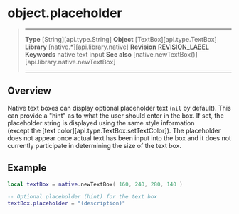 # object.placeholder

> --------------------- ------------------------------------------------------------------------------------------
> __Type__              [String][api.type.String]
> __Object__            [TextBox][api.type.TextBox]
> __Library__           [native.*][api.library.native]
> __Revision__          [REVISION_LABEL](REVISION_URL)
> __Keywords__          native text input
> __See also__          [native.newTextBox()][api.library.native.newTextBox]
> --------------------- ------------------------------------------------------------------------------------------

## Overview

Native text boxes can display optional placeholder text (`nil` by default). This can provide a "hint" as to what the user should enter in the box. If set, the placeholder string is displayed using the same style information (except&nbsp;the&nbsp;[text&nbsp;color][api.type.TextBox.setTextColor]). The placeholder does not appear once actual text has been input into the box and it does not currently participate in determining the size of the text box.

## Example

`````lua
local textBox = native.newTextBox( 160, 240, 280, 140 )

-- Optional placeholder (hint) for the text box
textBox.placeholder = "(description)"
`````